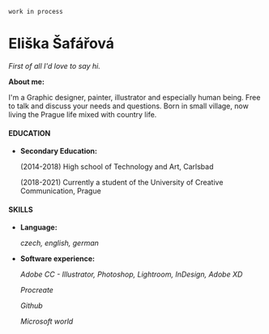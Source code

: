 `work in process`

# Eliška Šafářová

*First of all I'd love to say hi.* 



**About me:** 

I'm a Graphic designer, painter, illustrator and especially human being. Free to talk and discuss your needs and questions.
Born in small village, now living the Prague life mixed with country life.

#### EDUCATION

* **Secondary Education:** 

  (2014-2018) High school of Technology and Art, Carlsbad
  
  
  (2018-2021) Currently a student of the University of Creative Communication, Prague 
 
 
 #### SKILLS
 
 * **Language:** 
 
    *czech, english, german*
    
 * **Software experience:** 
  
   *Adobe CC - Illustrator, Photoshop, Lightroom, InDesign, Adobe XD*
   
   *Procreate*
   
   *Github*
   
   *Microsoft world*

 

